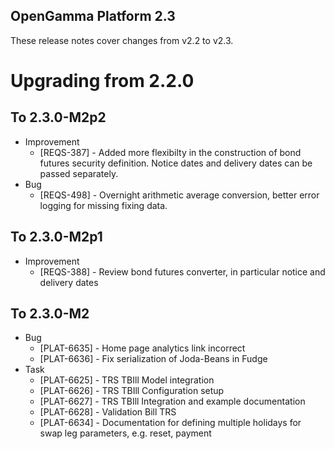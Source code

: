 OpenGamma Platform 2.3
----------------------

These release notes cover changes from v2.2 to v2.3.

Upgrading from 2.2.0
====================

To 2.3.0-M2p2
-------------

* Improvement
    * [REQS-387] - Added more flexibilty in the construction of bond futures security definition. Notice dates and delivery dates can be passed separately.
* Bug
    * [REQS-498] - Overnight arithmetic average conversion, better error logging for missing fixing data.

To 2.3.0-M2p1
-------------

* Improvement
    * [REQS-388] - Review bond futures converter, in particular notice and delivery dates

To 2.3.0-M2
-----------

* Bug
    * [PLAT-6635] - Home page analytics link incorrect
    * [PLAT-6636] - Fix serialization of Joda-Beans in Fudge
* Task
    * [PLAT-6625] - TRS TBIll Model integration
    * [PLAT-6626] - TRS TBIll Configuration setup 
    * [PLAT-6627] - TRS TBIll Integration and example documentation 
    * [PLAT-6628] - Validation Bill TRS
    * [PLAT-6634] - Documentation for defining multiple holidays for swap leg parameters, e.g. reset, payment
